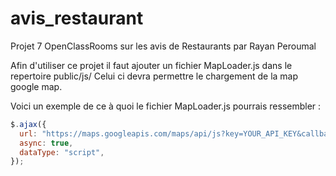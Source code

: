 # avis_restaurant
Projet 7 OpenClassRooms sur les avis de Restaurants par Rayan Peroumal

Afin d'utiliser ce projet il faut ajouter un fichier MapLoader.js dans le repertoire public/js/
Celui ci devra permettre le chargement de la map google map.

Voici un exemple de ce à quoi le fichier MapLoader.js pourrais ressembler :

``` javascript
$.ajax({
  url: "https://maps.googleapis.com/maps/api/js?key=YOUR_API_KEY&callback=initMap",
  async: true,
  dataType: "script",
});
```
